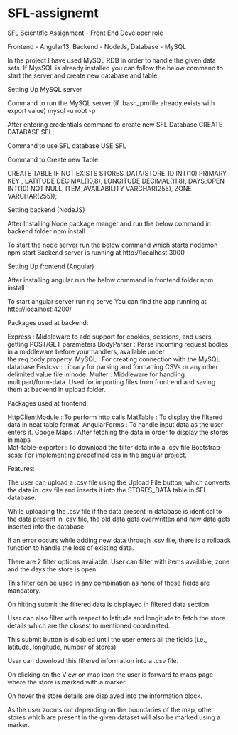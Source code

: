 # SFL-assignemt
SFL Scientific Assignment - Front End Developer role

Frontend - Angular13, Backend - NodeJs, Database - MySQL

In the project I have used MySQL RDB in order to handle the given data sets. If MysSQL is already installed you can follow the below command to start the server and create new database and table.

Setting Up MySQL server  

Command to run the MySQL server (if .bash_profile already exists with export value) 
mysql -u root -p 

After entering credentials command to create new SFL Database
CREATE DATABASE SFL;

Command to use SFL database
USE SFL

Command to Create new Table

CREATE TABLE IF NOT EXISTS STORES_DATA(STORE_ID INT(10) PRIMARY KEY , LATITUDE DECIMAL(10,8), LONGITUDE DECIMAL(11,8), DAYS_OPEN INT(10) NOT NULL, ITEM_AVAILABILITY VARCHAR(255), ZONE VARCHAR(255));

Setting backend (NodeJS)

After Installing Node package manger and run the below command in backend folder
npm install

To start the node server run the below command which starts nodemon
npm start
Backend server is running at http://localhost:3000

Setting Up frontend (Angular)

After installing angular run the below command in frontend folder
npm install

To start angular server run
ng serve
You can find the app running at http://localhost:4200/

Packages used at backend:

Express : Middleware to add support for cookies, sessions, and users, getting POST/GET parameters
BodyParser : Parse incoming request bodies in a middleware before your handlers, available under the req.body property.
MySQL : For creating connection with the MySQL database
Fastcsv : Library for parsing and formatting CSVs or any other delimited value file in node.
Multer : Middleware for handling multipart/form-data. Used for importing files from front end and saving them at backend in upload folder.

Packages used at frontend:

HttpClientModule :  To perform http calls
MatTable : To display the filtered data in neat table format.
AngularForms : To handle input data as the user enters it.
GoogelMaps : After fetching the data in order to display the stores in maps  
 Mat-table-exporter : To download the filter data into a .csv file
Bootstrap-scss: For implementing predefined css in the angular project.


Features:

The user can upload a .csv file using the Upload File button, which converts the data in .csv file and inserts it into the STORES_DATA table in SFL database.

While uploading the .csv file if the data present in database is identical to the data present in .csv file, the old data gets overwritten and new data gets inserted into the database.

If an error occurs while adding new data through .csv file, there is a rollback function to handle the loss of existing data.

There are 2 filter options available. User can filter with items available, zone and the days the store is open. 

This filter can be used in any combination as none of those fields are mandatory. 

On hitting submit the filtered data is displayed in filtered data section.

User can also filter with respect to latitude and longitude to fetch the store details which are the closest to mentioned coordinated.

This submit button is disabled until the user enters all the fields (i.e., latitude, longitude, number of stores)

User can download this filtered information into a .csv file.

On clicking on the View on map icon the user is forward to maps page where the store is marked with a marker. 

On hover the store details are displayed into the information block.

As the user zooms out depending on the boundaries of the map, other stores which are present in the given dataset will also be marked using a marker.
